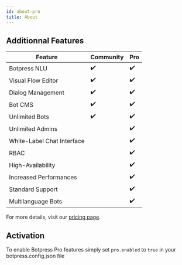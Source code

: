 ```yaml
---
id: about-pro
title: About
---
```


## Additionnal Features

| Feature                    | Community | Pro |
| -------------------------- | --------- | --- |
| Botpress NLU               | ✔️        | ✔️  |
| Visual Flow Editor         | ✔️        | ✔️  |
| Dialog Management          | ✔️        | ✔️  |
| Bot CMS                    | ✔️        | ✔️  |
| Unlimited Bots             | ✔️        | ✔️  |
| Unlimited Admins           |           | ✔️  |
| White-Label Chat Interface |           | ✔️  |
| RBAC                       |           | ✔️  |
| High-Availability          |           | ✔️  |
| Increased Performances     |           | ✔️  |
| Standard Support           |           | ✔️  |
| Multilanguage Bots         |           | ✔️  |

For more details, visit our [pricing page](https://botpress.io/pricing/).

## Activation

To enable Botpress Pro features simply set `pro.enabled` to `true` in your botpress.config.json file
